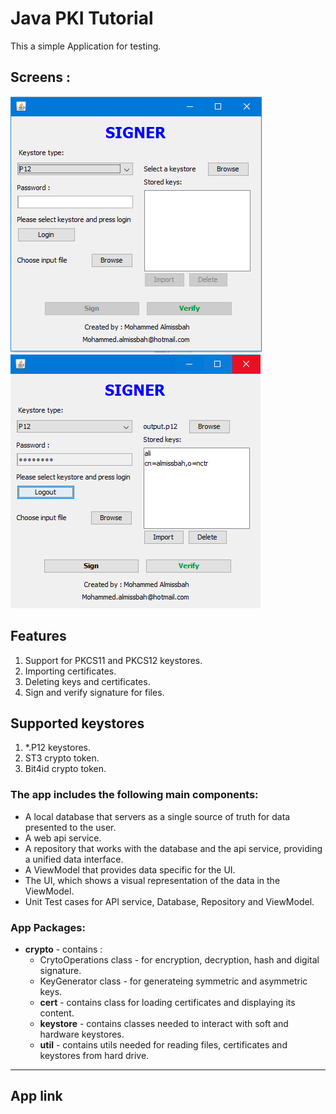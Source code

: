 # Java PKI Tutorial
This a simple Application for testing.

## Screens :
![Drag Racing](signer.PNG) ![Drag Racing](singer_loggedin.PNG)


## Features
1. Support for PKCS11 and PKCS12 keystores.
2. Importing certificates.
3. Deleting keys and certificates.
4. Sign and verify signature for files.

## Supported keystores
1. *.P12 keystores.
2. ST3 crypto token.
3. Bit4id crypto token.

### The app includes the following main components:

* A local database that servers as a single source of truth for data presented to the user.
* A web api service.
* A repository that works with the database and the api service, providing a unified data interface.
* A ViewModel that provides data specific for the UI.
* The UI, which shows a visual representation of the data in the ViewModel.
* Unit Test cases for API service, Database, Repository and ViewModel.

### App Packages:
* **crypto** - contains :
  * CrytoOperations class - for encryption, decryption, hash and digital signature.
  * KeyGenerator class - for generateing symmetric and asymmetric keys.
  * **cert** - contains class for loading certificates and displaying its content.
  * **keystore** - contains classes needed to interact with soft and hardware keystores.
  * **util** - contains utils needed for reading files, certificates and keystores from hard drive.


------
## App link
